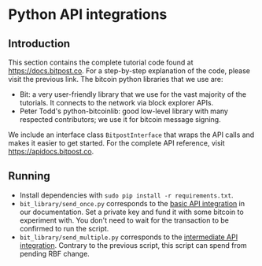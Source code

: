 # Python API integrations

## Introduction

This section contains the complete tutorial code found at https://docs.bitpost.co. For a step-by-step explanation of the code, please visit the previous link. The bitcoin python libraries that we use are:
* Bit: a very user-friendly library that we use for the vast majority of the tutorials. It connects to the network via block explorer APIs.
* Peter Todd's python-bitcoinlib: good low-level library with many respected contributors; we use it for bitcoin message signing.

We include an interface class `BitpostInterface` that wraps the API calls and makes it easier to get started. For the complete API reference, visit https://apidocs.bitpost.co.

## Running

* Install dependencies with `sudo pip install -r requirements.txt`. 
* `bit_library/send_once.py` corresponds to the [basic API integration](https://docs.bitpost.co/basic/quick-start.html) in our documentation. 
Set a private key and fund it with some bitcoin to experiment with. You don't need to wait for the transaction to be confirmed to run the script.
* `bit_library/send_multiple.py` corresponds to the [intermediate API integration](https://docs.bitpost.co/intermediate/child-requests.html).
Contrary to the previous script, this script can spend from pending RBF change.
